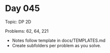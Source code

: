 # Day 045

Topic: DP 2D

Problems: 62, 64, 221

- Notes follow template in docs/TEMPLATES.md
- Create subfolders per problem as you solve.
